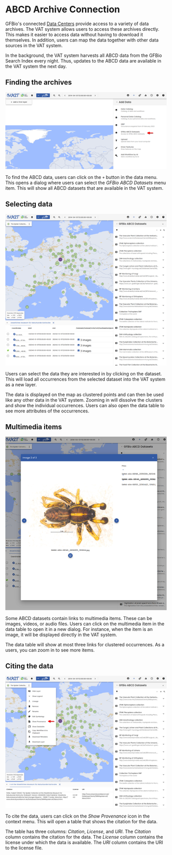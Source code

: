 # ABCD Archive Connection

GFBio's connected [Data Centers](https://kb.gfbio.org/display/KB/Data+Centers) provide access to a variety of data archives.
The VAT system allows users to access these archives directly.
This makes it easier to access data without having to download it themselves.
In addition, users can map the data together with other data sources in the VAT system.

In the background, the VAT system harvests all ABCD data from the GFBio Search Index every night.
Thus, updates to the ABCD data are available in the VAT system the next day.

## Finding the archives

![Finding the archives](media/abcd-start.png)

To find the ABCD data, users can click on the `+` button in the data menu.
This opens a dialog where users can select the _GFBio ABCD Datasets_ menu item.
This will show all ABCD datasets that are available in the VAT system.

## Selecting data

![Selecting data](media/abcd-spiders-1.png)

Users can select the data they are interested in by clicking on the dataset.
This will load all occurrences from the selected dataset into the VAT system as a new layer.

The data is displayed on the map as clustered points and can then be used like any other data in the VAT system.
Zooming in will dissolve the clusters and show the individual occurrences.
Users can also open the data table to see more attributes of the occurrences.

## Multimedia items

![Multimedia items](media/abcd-spiders-2.png)

Some ABCD datasets contain links to multimedia items.
These can be images, videos, or audio files.
Users can click on the multimedia item in the data table to open it in a new dialog.
For instance, when the item is an image, it will be displayed directly in the VAT system.

The data table will show at most three links for clustered occurrences.
As a users, you can zoom in to see more items.

## Citing the data

![Citing the data](media/abcd-citation.png)

To cite the data, users can click on the _Show Provenance_ icon in the context menu.
This will open a table that shows the citation for the data.

The table has three columns: _Citation_, _License_, and _URI_.
The _Citation_ column contains the citation for the data.
The _License_ column contains the license under which the data is available.
The _URI_ column contains the URI to the license file.
